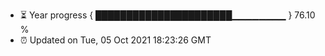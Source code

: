 - ⏳ Year progress { ██████████████████████▁▁▁▁▁▁▁▁ } 76.10 %
- ⏰ Updated on Tue, 05 Oct 2021 18:23:26 GMT

